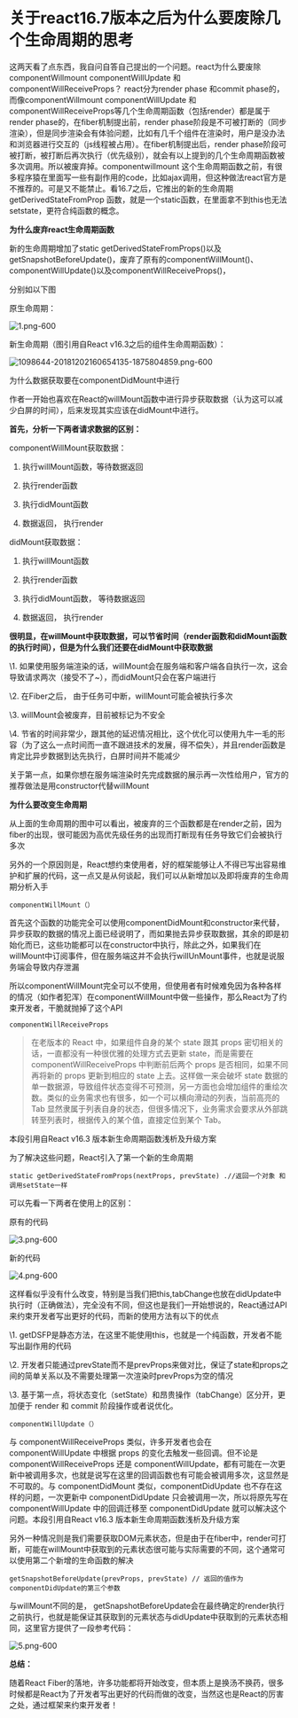 # 关于react16.7版本之后为什么要废除几个生命周期的思考

这两天看了点东西，我自问自答自己提出的一个问题。react为什么要废除componentWillmount componentWillUpdate 和componentWillReceiveProps？ react分为render phase 和commit phase的，而像componentWillmount componentWillUpdate 和componentWillReceiveProps等几个生命周期函数（包括render）都是属于render phase的，在fiber机制提出前，render phase阶段是不可被打断的（同步渲染），但是同步渲染会有体验问题，比如有几千个组件在渲染时，用户是没办法和浏览器进行交互的（js线程被占用）。在fiber机制提出后，render phase阶段可被打断，被打断后再次执行（优先级别），就会有以上提到的几个生命周期函数被多次调用。所以被废弃掉。componentwillmount 这个生命周期函数之前，有很多程序猿在里面写一些有副作用的code，比如ajax调用，但这种做法react官方是不推荐的。可是又不能禁止。看16.7之后，它推出的新的生命周期getDerivedStateFromProp 函数，就是一个static函数，在里面拿不到this也无法setstate，更符合纯函数的概念。



**为什么废弃react生命周期函数**

新的生命周期增加了static getDerivedStateFromProps()以及getSnapshotBeforeUpdate()，废弃了原有的componentWillMount()、componentWillUpdate()以及componentWillReceiveProps()，

分别如以下图

原生命周期：

![1.png-600](https://tts-markdown.oss-cn-beijing.aliyuncs.com/img/1575264354296404.png)

新生命周期（图引用自React v16.3之后的组件生命周期函数）：

![1098644-20181202160654135-1875804859.png-600](https://tts-markdown.oss-cn-beijing.aliyuncs.com/img/1575264371829591.png)

为什么数据获取要在componentDidMount中进行

作者一开始也喜欢在React的willMount函数中进行异步获取数据（认为这可以减少白屏的时间），后来发现其实应该在didMount中进行。

**首先，分析一下两者请求数据的区别：**

componentWillMount获取数据：

1. 执行willMount函数，等待数据返回

2. 执行render函数

3. 执行didMount函数

4. 数据返回， 执行render

didMount获取数据：

1. 执行willMount函数

2. 执行render函数

3. 执行didMount函数， 等待数据返回

4. 数据返回， 执行render

**很明显，在willMount中获取数据，可以节省时间（render函数和didMount函数的执行时间），但是为什么我们还要在didMount中获取数据**

\1. 如果使用服务端渲染的话，willMount会在服务端和客户端各自执行一次，这会导致请求两次（接受不了~），而didMount只会在客户端进行

\2. 在Fiber之后， 由于任务可中断，willMount可能会被执行多次

\3. willMount会被废弃，目前被标记为不安全

\4. 节省的时间非常少，跟其他的延迟情况相比，这个优化可以使用九牛一毛的形容（为了这么一点时间而一直不跟进技术的发展，得不偿失），并且render函数是肯定比异步数据到达先执行，白屏时间并不能减少

关于第一点，如果你想在服务端渲染时先完成数据的展示再一次性给用户，官方的推荐做法是用constructor代替willMount

**为什么要改变生命周期**

从上面的生命周期的图中可以看出，被废弃的三个函数都是在render之前，因为fiber的出现，很可能因为高优先级任务的出现而打断现有任务导致它们会被执行多次

另外的一个原因则是，React想约束使用者，好的框架能够让人不得已写出容易维护和扩展的代码，这一点又是从何谈起，我们可以从新增加以及即将废弃的生命周期分析入手

```
componentWillMount（）
```

首先这个函数的功能完全可以使用componentDidMount和constructor来代替，异步获取的数据的情况上面已经说明了，而如果抛去异步获取数据，其余的即是初始化而已，这些功能都可以在constructor中执行，除此之外，如果我们在willMount中订阅事件，但在服务端这并不会执行willUnMount事件，也就是说服务端会导致内存泄漏

所以componentWillMount完全可以不使用，但使用者有时候难免因为各种各样的情况（如作者犯浑）在componentWillMount中做一些操作，那么React为了约束开发者，干脆就抛掉了这个API

```
componentWillReceiveProps
```

> 在老版本的 React 中，如果组件自身的某个 state 跟其 props 密切相关的话，一直都没有一种很优雅的处理方式去更新 state，而是需要在 componentWillReceiveProps 中判断前后两个 props 是否相同，如果不同再将新的 props 更新到相应的 state 上去。这样做一来会破坏 state 数据的单一数据源，导致组件状态变得不可预测，另一方面也会增加组件的重绘次数。类似的业务需求也有很多，如一个可以横向滑动的列表，当前高亮的 Tab 显然隶属于列表自身的状态，但很多情况下，业务需求会要求从外部跳转至列表时，根据传入的某个值，直接定位到某个 Tab。

本段引用自React v16.3 版本新生命周期函数浅析及升级方案

为了解决这些问题，React引入了第一个新的生命周期

```
static getDerivedStateFromProps(nextProps, prevState) .//返回一个对象 和调用setState一样
```

可以先看一下两者在使用上的区别：

原有的代码

![3.png-600](https://tts-markdown.oss-cn-beijing.aliyuncs.com/img/1575264456751511.png)

新的代码

![4.png-600](https://tts-markdown.oss-cn-beijing.aliyuncs.com/img/1575264460175143.png)

这样看似乎没有什么改变，特别是当我们把this,tabChange也放在didUpdate中执行时（正确做法），完全没有不同，但这也是我们一开始想说的，React通过API来约束开发者写出更好的代码，而新的使用方法有以下的优点

\1. getDSFP是静态方法，在这里不能使用this，也就是一个纯函数，开发者不能写出副作用的代码

\2. 开发者只能通过prevState而不是prevProps来做对比，保证了state和props之间的简单关系以及不需要处理第一次渲染时prevProps为空的情况

\3. 基于第一点，将状态变化（setState）和昂贵操作（tabChange）区分开，更加便于 render 和 commit 阶段操作或者说优化。

```
componentWillUpdate（）
```

与 componentWillReceiveProps 类似，许多开发者也会在 componentWillUpdate 中根据 props 的变化去触发一些回调。但不论是 componentWillReceiveProps 还是 componentWillUpdate，都有可能在一次更新中被调用多次，也就是说写在这里的回调函数也有可能会被调用多次，这显然是不可取的。与 componentDidMount 类似，componentDidUpdate 也不存在这样的问题，一次更新中 componentDidUpdate 只会被调用一次，所以将原先写在 componentWillUpdate 中的回调迁移至 componentDidUpdate 就可以解决这个问题。本段引用自React v16.3 版本新生命周期函数浅析及升级方案

另外一种情况则是我们需要获取DOM元素状态，但是由于在fiber中，render可打断，可能在willMount中获取到的元素状态很可能与实际需要的不同，这个通常可以使用第二个新增的生命函数的解决

```
getSnapshotBeforeUpdate(prevProps, prevState) // 返回的值作为componentDidUpdate的第三个参数
```

与willMount不同的是， getSnapshotBeforeUpdate会在最终确定的render执行之前执行，也就是能保证其获取到的元素状态与didUpdate中获取到的元素状态相同，这里官方提供了一段参考代码：

![5.png-600](https://tts-markdown.oss-cn-beijing.aliyuncs.com/img/1575264474615767.png)

**总结：**

随着React Fiber的落地，许多功能都将开始改变，但本质上是换汤不换药，很多时候都是React为了开发者写出更好的代码而做的改变，当然这也是React的厉害之处，通过框架来约束开发者！